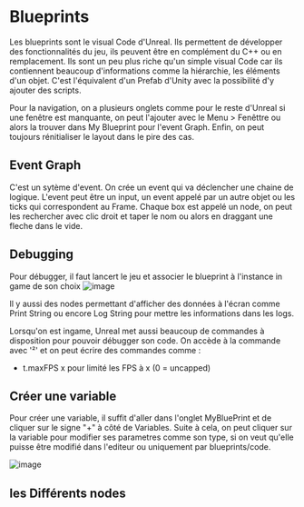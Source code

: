 # Blueprints

Les blueprints sont le visual Code d'Unreal. Ils permettent de développer des fonctionnalités du jeu, ils peuvent être en complément du C++ ou en remplacement. Ils sont un peu plus riche qu'un simple visual Code car ils contiennent beaucoup d'informations comme la hiérarchie, les éléments d'un objet. C'est l'équivalent d'un Prefab d'Unity avec la possibilité d'y ajouter des scripts.

Pour la navigation, on a plusieurs onglets comme pour le reste d'Unreal si une fenêtre est manquante, on peut l'ajouter avec le Menu > Fenêttre ou alors la trouver dans My Blueprint pour l'event Graph. Enfin, on peut toujours rénitialiser le layout dans le pire des cas.

## Event Graph

C'est un sytème d'event. On crée un event qui va déclencher une chaine de logique. L'event peut être un input, un event appelé par un autre objet ou les ticks qui correspondent au Frame. Chaque box est appelé un node, on peut les rechercher avec clic droit et taper le nom ou alors en draggant une fleche dans le vide.

## Debugging
Pour débugger, il faut lancert le jeu et associer le blueprint à l'instance in game de son choix
![image](https://user-images.githubusercontent.com/58773222/188307501-f7924897-6159-403e-bfe6-386def6c04d7.png)

Il y aussi des nodes permettant d'afficher des données à l'écran comme Print String ou encore Log String pour mettre les informations dans les logs.

Lorsqu'on est ingame, Unreal met aussi beaucoup de commandes à disposition pour pouvoir débugger son code. On accède à la commande avec '²' et on peut écrire des commandes comme :

* t.maxFPS x pour limité les FPS à x (0 = uncapped)

## Créer une variable
Pour créer une variable, il suffit d'aller dans l'onglet MyBluePrint et de cliquer sur le signe "+" à côté de Variables. Suite à cela, on peut cliquer sur la variable pour modifier ses parametres comme son type, si on veut qu'elle puisse être modifié dans l'editeur ou uniquement par blueprints/code.

![image](https://user-images.githubusercontent.com/58773222/188307659-4af72a8e-c427-4e97-acd3-0291e03e82d9.png)


## les Différents nodes
